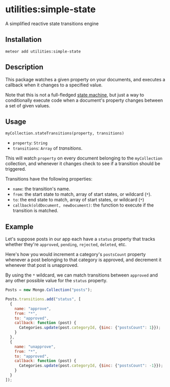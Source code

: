 # utilities:simple-state

A simplified reactive state transitions engine 

## Installation

```
meteor add utilities:simple-state
```

## Description

This package watches a given property on your documents, and executes a callback when it changes to a specified value. 

Note that this is not a full-fledged [state machine](https://atmospherejs.com/natestrauser/statemachine), but just a way to conditionally execute code when a document's property changes between a set of given values. 

## Usage

`myCollection.stateTransitions(property, transitions)`

- `property`: `String`
- `transitions`: `Array` of *transitions*.

This will watch `property` on every document belonging to the `myCollection` collection, and whenever it changes check to see if a transition should be triggered. 

Transitions have the following properties:

- `name`: the transition's name.
- `from`: the start state to match, array of start states, or wildcard (`*`).
- `to`: the end state to match, array of start states, or wildcard (`*`)
- `callback(oldDocument, newDocument)`: the function to execute if the transition is matched. 

## Example

Let's suppose posts in our app each have a `status` property that tracks whether they're `approved`, `pending`, `rejected`, `deleted`, etc. 

Here's how you would increment a category's `postsCount` property whenever a post belonging to that category is approved, and decrement it whenever that post is *un*approved. 

By using the `*` wildcard, we can match transitions between `approved` and any other possible value for the `status` property.

```js
Posts = new Mongo.Collection("posts");

Posts.transitions.add("status", [
  {
    name: "approve",
    from: "*",
    to: "approved",
    callback: function (post) {
      Categories.update(post.categoryId, {$inc: {"postsCount": 1}});
    }
  },
  {
    name: "unapprove",
    from: "*",
    to: "approved",
    callback: function (post) {
      Categories.update(post.categoryId, {$inc: {"postsCount": -1}});
    }
  }
]);
```